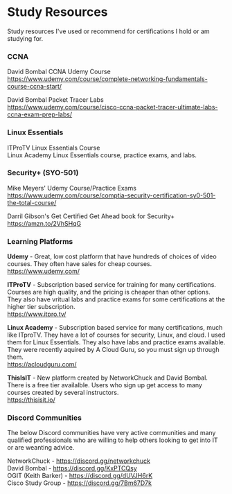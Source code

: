 # Study Resources
Study resources I've used or recommend for certifications I hold or am studying for.

### CCNA
David Bombal CCNA Udemy Course  
https://www.udemy.com/course/complete-networking-fundamentals-course-ccna-start/  

David Bombal Packet Tracer Labs  
https://www.udemy.com/course/cisco-ccna-packet-tracer-ultimate-labs-ccna-exam-prep-labs/

### Linux Essentials
ITProTV Linux Essentials Course  
Linux Academy Linux Essentials course, practice exams, and labs.  

### Security+ (SYO-501)
Mike Meyers' Udemy Course/Practice Exams  
https://www.udemy.com/course/comptia-security-certification-sy0-501-the-total-course/  

Darril Gibson's Get Certified Get Ahead book for Security+  
https://amzn.to/2VhSHqG  

### Learning Platforms
**Udemy** - Great, low cost platform that have hundreds of choices of video courses. They often have sales for cheap courses.  
https://www.udemy.com/  

**ITProTV**  - Subscription based service for training for many certifications. Courses are high quality, and the pricing is cheaper than other options. They also have vritual labs and practice exams for some certifications at the higher tier subscription.  
https://www.itpro.tv/  

**Linux Academy** - Subscription based service for many certifications, much like ITproTV. They have a lot of courses for security, Linux, and cloud. I used them for Linux Essentials. They also have labs and practice exams available. They were recently aquired by A Cloud Guru, so you must sign up through them.  
https://acloudguru.com/

**ThisIsIT** - New platform created by NetworkChuck and David Bombal. There is a free tier availalble. Users who sign up get access to many courses created by several instructors.  
https://thisisit.io/  


### Discord Communities
The below Discord communities have very active communities and many qualified professionals who are willing to help others looking to get into IT or are weanting advice.  
  
NetworkChuck - https://discord.gg/networkchuck  
David Bombal - https://discord.gg/KxPTCQsy  
OGIT (Keith Barker) - https://discord.gg/dUVJH6rK    
Cisco Study Group - https://discord.gg/7Bm67D7k  
